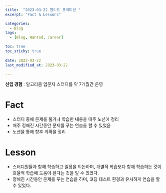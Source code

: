 ```yaml
---
title:  "2023-03-22 원티드 프리미션 "
excerpt: "Fact & Lessons"

categories:
  - Blog
tags:
  - [Blog, Wanted, career]

toc: true
toc_sticky: true
 
date: 2023-03-22
last_modified_at: 2023-03-22

---
```

**신입 경험** : 알고리즘 입문자 스터디를 약 7개월간 운영
# Fact
- 스터디 중에 문제를 풀거나 학습한 내용을 매주 노션에 정리
- 매주 정해진 시간동안 문제를 푸는 연습을 할 수 있었음
- 노션을 통해 향후 계획을 정리

# Lesson
- 스터디원들과 함께 학습하고 일정을 의논하며, 개별적 학습보다 함께 학습하는 것이 효율적 학습에 도움이 된다는 것을 알 수 있었다.
- 정해진 시간동안 문제를 푸는 연습을 하며, 코딩 테스트 환경과 유사하게 연습을 할 수 있었다.
